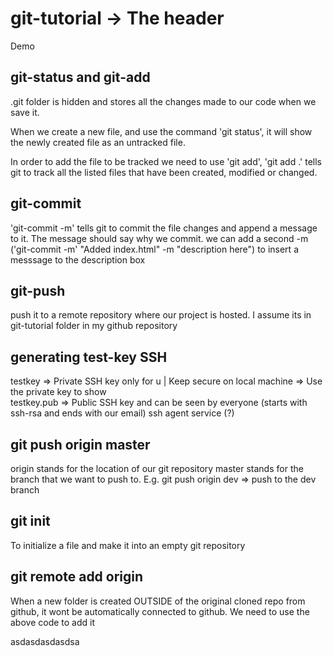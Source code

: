 # git-tutorial -> The header
Demo

## git-status and git-add

.git folder is hidden and stores all the changes made to our code when we save it.

When we create a new file, and use the command 'git status', it will show the newly created file as an untracked file.

In order to add the file to be tracked we need to use 'git add', 'git add .' tells git to track all the listed files that have been created, modified or changed.

## git-commit
'git-commit -m' tells git to commit the file changes and append a message to it. The message should say why we commit.
we can add a second -m ('git-commit -m' "Added index.html" -m "description here") to insert a messsage to the description box

## git-push 
push it to a remote repository where our project is hosted. I assume its in git-tutorial folder in my github repository

## generating test-key SSH
testkey => Private SSH key only for u | Keep secure on local machine
=> Use the private key to show  
testkey.pub => Public SSH key and can be seen by everyone (starts with ssh-rsa and ends with our email)
ssh agent service (?)

## git push origin master
origin stands for the location of our git repository
master stands for the branch that we want to push to.
E.g. git push origin dev => push to the dev branch

## git init
To initialize a file and make it into an empty git repository

## git remote add origin <HTTPSLINK>
When a new folder is created OUTSIDE of the original cloned repo from github, it wont be automatically connected to github. We need to use the above code to add it

asdasdasdasdsa

